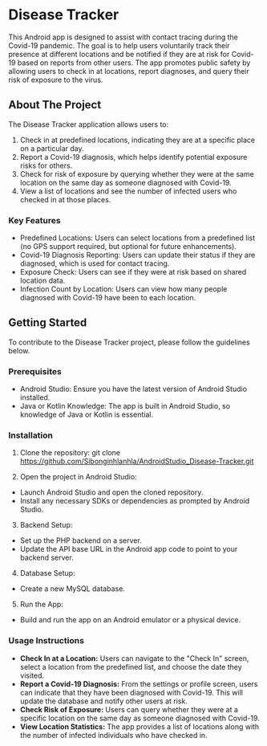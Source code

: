 # Disease Tracker

This Android app is designed to assist with contact tracing during the Covid-19 pandemic. The goal is to help users voluntarily track their presence at different locations and be notified if they are at risk for Covid-19 based on reports from other users. The app promotes public safety by allowing users to check in at locations, report diagnoses, and query their risk of exposure to the virus.

## About The Project

The Disease Tracker application allows users to:
1. Check in at predefined locations, indicating they are at a specific place on a particular day.
2. Report a Covid-19 diagnosis, which helps identify potential exposure risks for others.
3. Check for risk of exposure by querying whether they were at the same location on the same day as someone diagnosed with Covid-19.
4. View a list of locations and see the number of infected users who checked in at those places.

### Key Features

- Predefined Locations: Users can select locations from a predefined list (no GPS support required, but optional for future enhancements).
- Covid-19 Diagnosis Reporting: Users can update their status if they are diagnosed, which is used for contact tracing.
- Exposure Check: Users can see if they were at risk based on shared location data.
- Infection Count by Location: Users can view how many people diagnosed with Covid-19 have been to each location.

## Getting Started

To contribute to the Disease Tracker project, please follow the guidelines below.

### Prerequisites

- Android Studio: Ensure you have the latest version of Android Studio installed.
- Java or Kotlin Knowledge: The app is built in Android Studio, so knowledge of Java or Kotlin is essential.

### Installation

1. Clone the repository: git clone https://github.com/Sibonginhlanhla/AndroidStudio_Disease-Tracker.git

2. Open the project in Android Studio:
- Launch Android Studio and open the cloned repository.
- Install any necessary SDKs or dependencies as prompted by Android Studio.

3. Backend Setup:
- Set up the PHP backend on a server.
- Update the API base URL in the Android app code to point to your backend server.

4. Database Setup:
- Create a new MySQL database.

5. Run the App:
- Build and run the app on an Android emulator or a physical device.

### Usage Instructions

- **Check In at a Location:** Users can navigate to the "Check In" screen, select a location from the predefined list, and choose the date they visited.
- **Report a Covid-19 Diagnosis:** From the settings or profile screen, users can indicate that they have been diagnosed with Covid-19. This will update the database and notify other users at risk.
- **Check Risk of Exposure:** Users can query whether they were at a specific location on the same day as someone diagnosed with Covid-19.
- **View Location Statistics:** The app provides a list of locations along with the number of infected individuals who have checked in.



